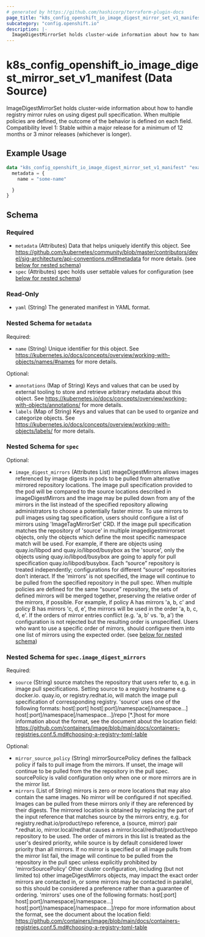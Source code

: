 ```yaml
---
# generated by https://github.com/hashicorp/terraform-plugin-docs
page_title: "k8s_config_openshift_io_image_digest_mirror_set_v1_manifest Data Source - terraform-provider-k8s"
subcategory: "config.openshift.io"
description: |-
  ImageDigestMirrorSet holds cluster-wide information about how to handle registry mirror rules on using digest pull specification. When multiple policies are defined, the outcome of the behavior is defined on each field.  Compatibility level 1: Stable within a major release for a minimum of 12 months or 3 minor releases (whichever is longer).
---
```


# k8s_config_openshift_io_image_digest_mirror_set_v1_manifest (Data Source)

ImageDigestMirrorSet holds cluster-wide information about how to handle registry mirror rules on using digest pull specification. When multiple policies are defined, the outcome of the behavior is defined on each field.  Compatibility level 1: Stable within a major release for a minimum of 12 months or 3 minor releases (whichever is longer).

## Example Usage

```terraform
data "k8s_config_openshift_io_image_digest_mirror_set_v1_manifest" "example" {
  metadata = {
    name = "some-name"

  }
}
```

<!-- schema generated by tfplugindocs -->
## Schema

### Required

- `metadata` (Attributes) Data that helps uniquely identify this object. See https://github.com/kubernetes/community/blob/master/contributors/devel/sig-architecture/api-conventions.md#metadata for more details. (see [below for nested schema](#nestedatt--metadata))
- `spec` (Attributes) spec holds user settable values for configuration (see [below for nested schema](#nestedatt--spec))

### Read-Only

- `yaml` (String) The generated manifest in YAML format.

<a id="nestedatt--metadata"></a>
### Nested Schema for `metadata`

Required:

- `name` (String) Unique identifier for this object. See https://kubernetes.io/docs/concepts/overview/working-with-objects/names/#names for more details.

Optional:

- `annotations` (Map of String) Keys and values that can be used by external tooling to store and retrieve arbitrary metadata about this object. See https://kubernetes.io/docs/concepts/overview/working-with-objects/annotations/ for more details.
- `labels` (Map of String) Keys and values that can be used to organize and categorize objects. See https://kubernetes.io/docs/concepts/overview/working-with-objects/labels/ for more details.


<a id="nestedatt--spec"></a>
### Nested Schema for `spec`

Optional:

- `image_digest_mirrors` (Attributes List) imageDigestMirrors allows images referenced by image digests in pods to be pulled from alternative mirrored repository locations. The image pull specification provided to the pod will be compared to the source locations described in imageDigestMirrors and the image may be pulled down from any of the mirrors in the list instead of the specified repository allowing administrators to choose a potentially faster mirror. To use mirrors to pull images using tag specification, users should configure a list of mirrors using 'ImageTagMirrorSet' CRD.  If the image pull specification matches the repository of 'source' in multiple imagedigestmirrorset objects, only the objects which define the most specific namespace match will be used. For example, if there are objects using quay.io/libpod and quay.io/libpod/busybox as the 'source', only the objects using quay.io/libpod/busybox are going to apply for pull specification quay.io/libpod/busybox. Each “source” repository is treated independently; configurations for different “source” repositories don’t interact.  If the 'mirrors' is not specified, the image will continue to be pulled from the specified repository in the pull spec.  When multiple policies are defined for the same “source” repository, the sets of defined mirrors will be merged together, preserving the relative order of the mirrors, if possible. For example, if policy A has mirrors 'a, b, c' and policy B has mirrors 'c, d, e', the mirrors will be used in the order 'a, b, c, d, e'.  If the orders of mirror entries conflict (e.g. 'a, b' vs. 'b, a') the configuration is not rejected but the resulting order is unspecified. Users who want to use a specific order of mirrors, should configure them into one list of mirrors using the expected order. (see [below for nested schema](#nestedatt--spec--image_digest_mirrors))

<a id="nestedatt--spec--image_digest_mirrors"></a>
### Nested Schema for `spec.image_digest_mirrors`

Required:

- `source` (String) source matches the repository that users refer to, e.g. in image pull specifications. Setting source to a registry hostname e.g. docker.io. quay.io, or registry.redhat.io, will match the image pull specification of corressponding registry. 'source' uses one of the following formats: host[:port] host[:port]/namespace[/namespace…] host[:port]/namespace[/namespace…]/repo [*.]host for more information about the format, see the document about the location field: https://github.com/containers/image/blob/main/docs/containers-registries.conf.5.md#choosing-a-registry-toml-table

Optional:

- `mirror_source_policy` (String) mirrorSourcePolicy defines the fallback policy if fails to pull image from the mirrors. If unset, the image will continue to be pulled from the the repository in the pull spec. sourcePolicy is valid configuration only when one or more mirrors are in the mirror list.
- `mirrors` (List of String) mirrors is zero or more locations that may also contain the same images. No mirror will be configured if not specified. Images can be pulled from these mirrors only if they are referenced by their digests. The mirrored location is obtained by replacing the part of the input reference that matches source by the mirrors entry, e.g. for registry.redhat.io/product/repo reference, a (source, mirror) pair *.redhat.io, mirror.local/redhat causes a mirror.local/redhat/product/repo repository to be used. The order of mirrors in this list is treated as the user's desired priority, while source is by default considered lower priority than all mirrors. If no mirror is specified or all image pulls from the mirror list fail, the image will continue to be pulled from the repository in the pull spec unless explicitly prohibited by 'mirrorSourcePolicy' Other cluster configuration, including (but not limited to) other imageDigestMirrors objects, may impact the exact order mirrors are contacted in, or some mirrors may be contacted in parallel, so this should be considered a preference rather than a guarantee of ordering. 'mirrors' uses one of the following formats: host[:port] host[:port]/namespace[/namespace…] host[:port]/namespace[/namespace…]/repo for more information about the format, see the document about the location field: https://github.com/containers/image/blob/main/docs/containers-registries.conf.5.md#choosing-a-registry-toml-table

